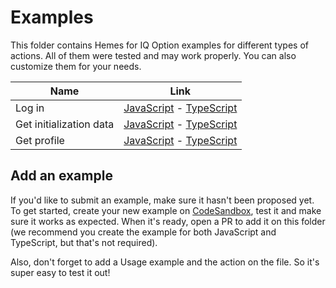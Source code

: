 # Examples

This folder contains Hemes for IQ Option examples for different types of actions. All of
them were tested and may work properly. You can also customize them for your
needs.

| Name                    | Link                                                                                            |
| ----------------------- | ----------------------------------------------------------------------------------------------- |
| Log in                  | [JavaScript](./logIn.js) - [TypeScript](./typescript/logIn.tsx)                                 |
| Get initialization data | [JavaScript](./getInitializationData.js) - [TypeScript](./typescript/getInitializationData.tsx) |
| Get profile             | [JavaScript](./getProfile.js) - [TypeScript](./typescript/getProfile.tsx)                       |

## Add an example

If you'd like to submit an example, make sure it hasn't been proposed yet. To get started,
create your new example on [CodeSandbox](https://codesandbox.io/), test it and make sure it works as expected. When it's ready, open a PR to add it on this folder (we recommend you create the example for both JavaScript and TypeScript, but that's not required).

Also, don't forget to add a Usage example and the action on the file. So it's super easy to test it out!
